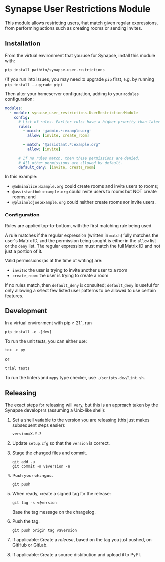 # Synapse User Restrictions Module

This module allows restricting users, that match given regular expressions,
from performing actions such as creating rooms or sending invites.


## Installation

From the virtual environment that you use for Synapse, install this module with:
```shell
pip install path/to/synapse-user-restrictions
```
(If you run into issues, you may need to upgrade `pip` first, e.g. by running
`pip install --upgrade pip`)

Then alter your homeserver configuration, adding to your `modules` configuration:
```yaml
modules:
  - module: synapse_user_restrictions.UserRestrictionsModule
    config:
      # List of rules. Earlier rules have a higher priority than later rules.
      rules:
        - match: "@admin.*:example.org"
          allow: [invite, create_room]

        - match: "@assistant.*:example.org"
          allow: [invite]

      # If no rules match, then these permissions are denied.
      # All other permissions are allowed by default.
      default_deny: [invite, create_room]
```

In this example:
- `@adminalice:example.org` could create rooms and invite users to
rooms;
- `@assistantbob:example.org` could invite users to rooms but NOT create rooms;
and
- `@plainoldjoe:example.org` could neither create rooms nor invite users.

### Configuration

Rules are applied top-to-bottom, with the first matching rule being used.

A rule matches if the regular expression (written in `match`) fully matches the
user's Matrix ID, and the permission being sought is either in the `allow` list
or the `deny` list.
The regular expression must match the full Matrix ID and not just a portion of it.

Valid permissions (as at the time of writing) are:

- `invite`: the user is trying to invite another user to a room
- `create_room`: the user is trying to create a room

If no rules match, then `default_deny` is consulted;
`default_deny` is useful for only allowing a select few listed user patterns to
be allowed to use certain features.


## Development

In a virtual environment with pip ≥ 21.1, run
```shell
pip install -e .[dev]
```

To run the unit tests, you can either use:
```shell
tox -e py
```
or
```shell
trial tests
```

To run the linters and `mypy` type checker, use `./scripts-dev/lint.sh`.


## Releasing

The exact steps for releasing will vary; but this is an approach taken by the
Synapse developers (assuming a Unix-like shell):

 1. Set a shell variable to the version you are releasing (this just makes
    subsequent steps easier):
    ```shell
    version=X.Y.Z
    ```

 2. Update `setup.cfg` so that the `version` is correct.

 3. Stage the changed files and commit.
    ```shell
    git add -u
    git commit -m v$version -n
    ```

 4. Push your changes.
    ```shell
    git push
    ```

 5. When ready, create a signed tag for the release:
    ```shell
    git tag -s v$version
    ```
    Base the tag message on the changelog.

 6. Push the tag.
    ```shell
    git push origin tag v$version
    ```

 7. If applicable:
    Create a *release*, based on the tag you just pushed, on GitHub or GitLab.

 8. If applicable:
    Create a source distribution and upload it to PyPI.
